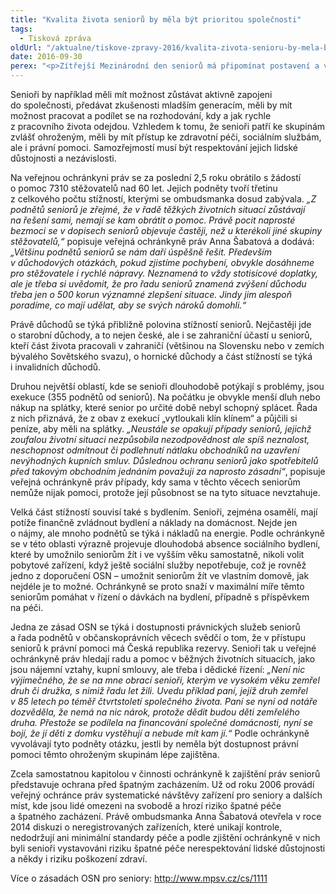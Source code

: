```yaml
---
title: "Kvalita života seniorů by měla být prioritou společnosti"
tags:
  - Tisková zpráva
oldUrl: "/aktualne/tiskove-zpravy-2016/kvalita-zivota-senioru-by-mela-byt-prioritou-spolecnosti"
date: 2016-09-30
perex: "<p>Zítřejší Mezinárodní den seniorů má připomínat postavení a význam starších lidí ve společnosti. Přestože OSN již před 25 lety přijalo zásady pro seniory a vyzvalo členské státy, aby je naplňovaly, každodenní praxe veřejné ochránkyně práv ukazuje, že život českých seniorů ne vždy myšlenkám těchto zásad odpovídá. Přitom kvalita péče o seniory vypovídá mnohé o společnosti a měla by být její prioritou.</p>"
---
```


<!-- imported from the old website -->

<p>Senioři by například měli mít možnost zůstávat aktivně zapojeni do společnosti, předávat zkušenosti mladším generacím, měli by mít možnost pracovat a podílet se na rozhodování, kdy a jak rychle z pracovního života odejdou. Vzhledem k tomu, že senioři patří ke skupinám zvlášť ohroženým, měli by mít přístup ke zdravotní péči, sociálním službám, ale i právní pomoci. Samozřejmostí musí být respektování jejich lidské důstojnosti a nezávislosti.</p> <p>Na veřejnou ochránkyni práv se za poslední 2,5 roku obrátilo s žádostí o pomoc 7310 stěžovatelů nad 60 let. Jejich podněty tvoří třetinu z celkového počtu stížností, kterými se ombudsmanka dosud zabývala. <i>„Z podnětů seniorů je zřejmé, že v řadě těžkých životních situací zůstávají na řešení sami, nemají se kam obrátit o pomoc. Právě pocit naprosté bezmoci se v dopisech seniorů objevuje častěji, než u kterékoli jiné skupiny stěžovatelů,“</i> popisuje veřejná ochránkyně práv Anna Šabatová a dodává: <i>„Většinu podnětů seniorů se nám daří úspěšně řešit. Především v důchodových otázkách, pokud zjistíme pochybení, obvykle dosáhneme pro stěžovatele i rychlé nápravy. Neznamená to vždy stotisícové doplatky, ale je třeba si uvědomit, že pro řadu seniorů znamená zvýšení důchodu třeba jen o 500 korun významné zlepšení situace. Jindy jim alespoň poradíme, co mají udělat, aby se svých nároků domohli.“</i></p> <p>Právě důchodů se týká přibližně polovina stížností seniorů. Nejčastěji jde o starobní důchody, a to nejen české, ale i se zahraniční účastí u seniorů, kteří část života pracovali v zahraničí (většinou na Slovensku nebo v zemích bývalého Sovětského svazu), o hornické důchody a část stížností se týká i invalidních důchodů.</p> <p>Druhou největší oblastí, kde se senioři dlouhodobě potýkají s problémy, jsou exekuce (355 podnětů od seniorů). Na počátku je obvykle menší dluh nebo nákup na splátky, které senior po určité době nebyl schopný splácet. Řada z nich přiznává, že z obav z exekucí „vytloukali klín klínem“ a půjčili si peníze, aby měli na splátky. <i>„Neustále se opakují případy seniorů, jejichž zoufalou životní situaci nezpůsobila nezodpovědnost ale spíš neznalost, neschopnost odmítnout či podlehnutí nátlaku obchodníků na uzavření nevýhodných kupních smluv. Důslednou ochranu seniorů jako spotřebitelů před takovým obchodním jednáním považuji za naprosto zásadní“</i>, popisuje veřejná ochránkyně práv případy, kdy sama v těchto věcech seniorům nemůže nijak pomoci, protože její působnost se na tyto situace nevztahuje.</p> <p>Velká část stížností souvisí také s bydlením. Senioři, zejména osamělí, mají potíže finančně zvládnout bydlení a náklady na domácnost. Nejde jen o nájmy, ale mnoho podnětů se týká i nákladů na energie. Podle ochránkyně se v této oblasti výrazně projevuje dlouhodobá absence sociálního bydlení, které by umožnilo seniorům žít i ve vyšším věku samostatně, nikoli volit pobytové zařízení, když ještě sociální služby nepotřebuje, což je rovněž jedno z doporučení OSN – umožnit seniorům žít ve vlastním domově, jak nejdéle je to možné. Ochránkyně se proto snaží v maximální míře těmto seniorům pomáhat v řízení o dávkách na bydlení, případně s příspěvkem na péči.</p> <p>Jedna ze zásad OSN se týká i dostupnosti právnických služeb seniorů a řada podnětů v občanskoprávních věcech svědčí o tom, že v přístupu seniorů k právní pomoci má Česká republika rezervy. Senioři tak u veřejné ochránkyně práv hledají radu a pomoc v běžných životních situacích, jako jsou nájemní vztahy, kupní smlouvy, ale třeba i dědické řízení: <i>„Není nic výjimečného, že se na mne obrací senioři, kterým ve vysokém věku zemřel druh či družka, s nimiž řadu let žili. Uvedu příklad paní, jejíž druh zemřel v 85 letech po téměř čtvrtstoletí společného života. Paní se nyní od notáře dozvěděla, že nemá na nic nárok, protože dědit budou děti zemřelého druha. Přestože se podílela na financování společné domácnosti, nyní se bojí, že jí děti z domku vystěhují a nebude mít kam jí.“</i> Podle ochránkyně vyvolávají tyto podněty otázku, jestli by neměla být dostupnost právní pomoci těmto ohroženým skupinám lépe zajištěna.</p> <p>Zcela samostatnou kapitolou v činnosti ochránkyně k zajištění práv seniorů představuje ochrana před špatným zacházením. Už od roku 2006 provádí veřejný ochránce práv systematické návštěvy zařízení pro seniory a dalších míst, kde jsou lidé omezeni na svobodě a hrozí riziko špatné péče a špatného zacházení. Právě ombudsmanka Anna Šabatová otevřela v roce 2014 diskuzi o neregistrovaných zařízeních, které unikají kontrole, nedodržují ani minimální standardy péče a podle zjištění ochránkyně v nich byli senioři vystavováni riziku špatné péče nerespektování lidské důstojnosti a někdy i riziku poškození zdraví.</p> <p>Více o zásadách OSN pro seniory: <a title="Otevření do nového okna" href="http://www.mpsv.cz/cs/1111" target="_blank">http://www.mpsv.cz/cs/1111</a> <img alt="" src="https://www.ochrance.cz/typo3/ext/od_linkdesc/icons/external.gif" class="od_linkdesc_icon_external" /></p>
